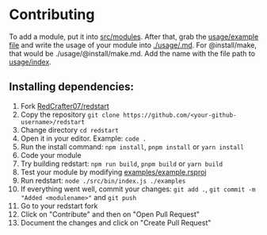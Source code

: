 # Contributing

To add a module, put it into [src/modules](./src/modules/). After that, grab the [usage/example file](./usage/example.md) and write the usage of your module into [./usage/<modulename>.md](./usage/). For @install/make, that would be ./usage/@install/make.md. Add the name with the file path to [usage/index](./usage/index.md).

## Installing dependencies:

1. Fork [RedCrafter07/redstart](https://github.com/RedCrafter07/redstart)
2. Copy the repository `git clone https://github.com/<your-github-username>/redstart`
3. Change directory `cd redstart`
4. Open it in your editor. Example: `code .`
5. Run the install command: `npm install`, `pnpm install` or `yarn install`
6. Code your module
7. Try building redstart: `npm run build`, `pnpm build` or `yarn build`
8. Test your module by modifying [examples/example.rsproj](./examples/example.rsproj)
9. Run redstart: `node ./src/bin/index.js ./examples`
10. If everything went well, commit your changes: `git add .`, `git commit -m "Added <modulename>"` and `git push`
11. Go to your redstart fork
12. Click on "Contribute" and then on "Open Pull Request"
13. Document the changes and click on "Create Pull Request"